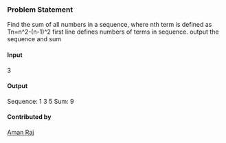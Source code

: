 ### Problem Statement
Find the sum of all numbers in a sequence, where nth term is defined as Tn=n^2-(n-1)^2
first line defines numbers of terms in sequence.
output the sequence and sum

#### Input
3

#### Output
Sequence: 1 3 5 
Sum: 9

#### Contributed by
[Aman Raj](https://github.com/amanraj862)
